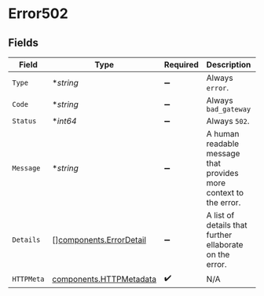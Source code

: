 # Error502


## Fields

| Field                                                              | Type                                                               | Required                                                           | Description                                                        | Example                                                            |
| ------------------------------------------------------------------ | ------------------------------------------------------------------ | ------------------------------------------------------------------ | ------------------------------------------------------------------ | ------------------------------------------------------------------ |
| `Type`                                                             | **string*                                                          | :heavy_minus_sign:                                                 | Always `error`.                                                    | error                                                              |
| `Code`                                                             | **string*                                                          | :heavy_minus_sign:                                                 | Always `bad_gateway`                                               | bad_gateway                                                        |
| `Status`                                                           | **int64*                                                           | :heavy_minus_sign:                                                 | Always `502`.                                                      | 502                                                                |
| `Message`                                                          | **string*                                                          | :heavy_minus_sign:                                                 | A human readable message that provides more context to the error.  | Request could not be processed                                     |
| `Details`                                                          | [][components.ErrorDetail](../../models/components/errordetail.md) | :heavy_minus_sign:                                                 | A list of details that further ellaborate on the error.            |                                                                    |
| `HTTPMeta`                                                         | [components.HTTPMetadata](../../models/components/httpmetadata.md) | :heavy_check_mark:                                                 | N/A                                                                |                                                                    |